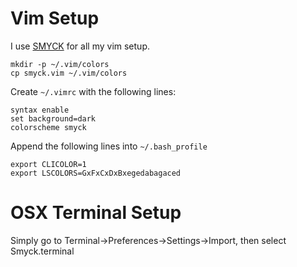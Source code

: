 Vim Setup
===

I use [SMYCK](http://color.smyck.org/ "SMYCK") for all my vim setup.

    mkdir -p ~/.vim/colors 
    cp smyck.vim ~/.vim/colors


Create `~/.vimrc` with the following lines:

    syntax enable
    set background=dark
    colorscheme smyck



Append the following lines into `~/.bash_profile`

    export CLICOLOR=1
    export LSCOLORS=GxFxCxDxBxegedabagaced




OSX Terminal Setup
===
Simply go to Terminal->Preferences->Settings->Import, then select Smyck.terminal




